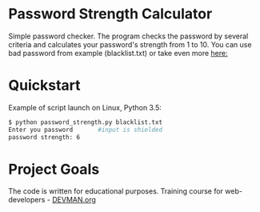 
# Password Strength Calculator

Simple password checker. The program checks the password by several criteria and calculates your password's strength from 1 to 10. You can use bad password from example (blacklist.txt) or take even more [here:](https://github.com/danielmiessler/SecLists/tree/master/Passwords)



# Quickstart

Example of script launch on Linux, Python 3.5:

```bash
$ python password_strength.py blacklist.txt
Enter you password       #input is shielded
password strength: 6

```
# Project Goals

The code is written for educational purposes. Training course for web-developers - [DEVMAN.org](https://devman.org)
